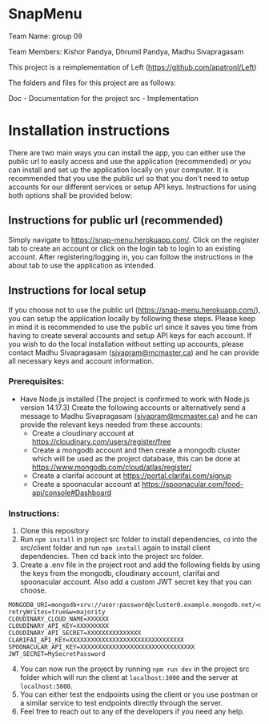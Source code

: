 # SnapMenu

Team Name: group 09

Team Members: Kishor Pandya, Dhrumil Pandya, Madhu Sivapragasam


This project is a reimplementation of Left (https://github.com/apatronl/Left)

The folders and files for this project are as follows:

Doc - Documentation for the project
src - Implementation

# Installation instructions

There are two main ways you can install the app, you can either use the public url to easily access and use the application (recommended) or you can install and set up the application locally on your computer. It is recommended that you use the public url so that you don't need to setup accounts for our different services or setup API keys. Instructions for using both options shall be provided below:

## Instructions for public url (recommended)
Simply navigate to https://snap-menu.herokuapp.com/. Click on the register tab to create an account or click on the login tab to login to an existing account. After registering/logging in, you can follow the instructions in the about tab to use the application as intended. 

## Instructions for local setup
If you choose not to use the public url (https://snap-menu.herokuapp.com/), you can setup the application locally by following these steps. Please keep in mind it is recommended to use the public url since it saves you time from having to create several accounts and setup API keys for each account. If you wish to do the local installation without setting up accounts, please contact Madhu Sivapragasam (sivapram@mcmaster.ca) and he can provide all necessary keys and account information. 

### Prerequisites:

- Have Node.js installed (The project is confirmed to work with Node.js version 14.17.3)
Create the following accounts or alternatively send a message to Madhu Sivapragasam (sivapram@mcmaster.ca) and he can provide the relevant keys needed from these accounts:
    - Create a cloudinary account at https://cloudinary.com/users/register/free
    - Create a mongodb account and then create a mongodb cluster which will be used as the project database, this can be done at https://www.mongodb.com/cloud/atlas/register/
    - Create a clarifai account at https://portal.clarifai.com/signup
    - Create a spoonacular account at https://spoonacular.com/food-api/console#Dashboard

### Instructions:

1. Clone this repository
2. Run `npm install` in project src folder to install dependencies, `cd` into the src/client folder and run `npm install` again to install client dependencies. Then cd back into the project src folder. 
3. Create a .env file in the project root and add the following fields by using the keys from the mongodb, cloudinary account, clarifai and spoonacular account. Also add a custom JWT secret key that you can choose. 
```
MONGODB_URI=mongodb+srv://user:password@cluster0.example.mongodb.net/<data>?retryWrites=true&w=majority
CLOUDINARY_CLOUD_NAME=XXXXXX
CLOUDINARY_API_KEY=XXXXXXXXX
CLOUDINARY_API_SECRET=XXXXXXXXXXXXXXX
CLARIFAI_API_KEY=XXXXXXXXXXXXXXXXXXXXXXXXXXXXXXXX
SPOONACULAR_API_KEY=XXXXXXXXXXXXXXXXXXXXXXXXXXXXXXXX
JWT_SECRET=MySecretPassword
```
4. You can now run the project by running `npm run dev` in the project src folder which will run the client at `localhost:3000` and the server at `localhost:5000`. 
5. You can either test the endpoints using the client or you use postman or a similar service to test endpoints directly through the server.  
6. Feel free to reach out to any of the developers if you need any help. 
